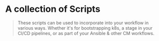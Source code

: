 # A collection of Scripts
> These scripts can be used to incorporate into your workflow in various ways. Whether it's for bootstrapping k8s, a stage in your CI/CD pipelines, or as part of your Ansible & other CM workflows.
